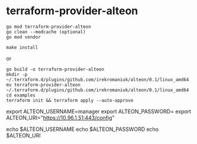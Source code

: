 # terraform-provider-alteon


```
go mod terraform-provider-alteon
go clean --modcache (optional)
go mod vendor 
```

```
make install
```
or

```
go build -o terraform-provider-alteon
mkdir -p ~/.terraform.d/plugins/github.com/irekromaniuk/alteon/0.1/linux_amd64
mv terraform-provider-alteon ~/.terraform.d/plugins/github.com/irekromaniuk/alteon/0.1/linux_amd64
cd examples
terraform init && terraform apply --auto-approve
```


export ALTEON_USERNAME=manager
export ALTEON_PASSWORD=
export ALTEON_URI="https://10.96.1.51:443/config"

echo $ALTEON_USERNAME
echo $ALTEON_PASSWORD
echo $ALTEON_URI